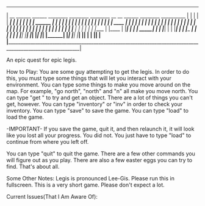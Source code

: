 ___________________________________________________________________________________________________________________
|  __        ______  ______    ________   ________           ________    __    __   ______   ________  __________  |
|  | |      |  ____| |  ___|   |__  ___| |  _____|          | ______ |   | |   | | |  ____| |  _____| |___    ___| |
|  | |      | |__    | | ____     | |    | |_____           | |    | |   | |   | | | |__    | |_____      |  |     |
|  | |      |  __|   | | |_  |    | |    |_____  |          | |    | |   | |   | | |  __|   |_____  |     |  |     |
|  | |____  | |____  | |___| | ___| |__   _____| |          | |____| |   | |___| | | |____   _____| |     |  |     |
|  |______| |______| |_______| |_______| |_______|          |________|__ |_______| |______| |_______|     |__|     |
|                                                                    |__|                                          |
|__________________________________________________________________________________________________________________|

An epic quest for epic legis.

How to Play:
You are some guy attempting to get the legis. In order to do this, you must type some things that will let you interact with your environment.
You can type some things to make you move around on the map. For example, "go north", "north" and "n" all make you move north.
You can type "get <insert object here>" to try and get an object. There are a lot of things you can't get, however.
You can type "inventory" or "inv" in order to check your inventory.
You can type "save" to save the game.
You can type "load" to load the game.

-IMPORTANT-
If you save the game, quit it, and then relaunch it, it will look like you lost all your progress. You did not. You just have to type "load" to continue from where you left off.

You can type "quit" to quit the game.
There are a few other commands you will figure out as you play.
There are also a few easter eggs you can try to find.
That's about all.

Some Other Notes:
Legis is pronounced Lee-Gis.
Please run this in fullscreen.
This is a very short game. Please don't expect a lot.


Current Issues(That I Am Aware Of):
